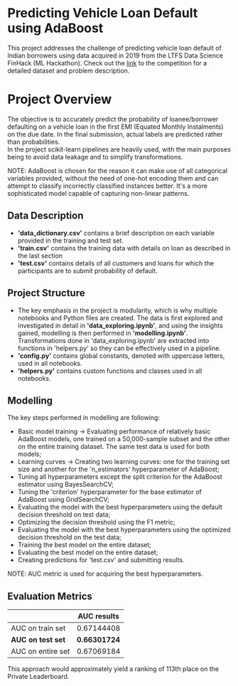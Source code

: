 # Predicting Vehicle Loan Default using AdaBoost
This project addresses the challenge of predicting vehicle loan default of Indian borrowers using data acquired in 2019 from the LTFS Data Science FinHack (ML Hackathon). Check out the [link](https://datahack.analyticsvidhya.com/contest/ltfs-datascience-finhack-an-online-hackathon/) to the competition for a detailed dataset and problem description.

# Project Overview
The objective is to accurately predict the probability of loanee/borrower defaulting on a vehicle loan in the first EMI (Equated Monthly Instalments) on the due date. In the final submission, actual labels are predicted rather than probabilities. 
<br>In the project scikit-learn pipelines are heavily used, with the main purposes being to avoid data leakage and to simplify transformations.

NOTE: AdaBoost is chosen for the reason it can make use of all categorical variables provided, without the need of one-hot encoding them and can attempt to classify incorrectly classified instances better. It's a more sophisticated model capable of capturing non-linear patterns.

## Data Description
* **'data_dictionary.csv'** contains a brief description on each variable provided in the training and test set.
* **'train.csv'** contains the training data with details on loan as described in the last section
* **'test.csv'** contains details of all customers and loans for which the participants are to submit probability of default.

## Project Structure
* The key emphasis in the project is modularity, which is why multiple notebooks and Python files are created. The data is first explored and investigated in detail in **'data_exploring.ipynb'**, and using the insights gained, modelling is then performed in **'modelling.ipynb'**. Transformations done in 'data_exploring.ipynb' are extracted into functions in 'helpers.py' so they can be effectively used in a pipeline.
* **'config.py'** contains global constants, denoted with uppercase letters, used in all notebooks.
* **'helpers.py'** contains custom functions and classes used in all notebooks.

## Modelling
The key steps performed in modelling are following:
* Basic model training -> Evaluating performance of relatively basic AdaBoost models, one trained on a 50,000-sample subset and the other on the entire training dataset. The same test data is used for both models;
* Learning curves -> Creating two learning curves: one for the training set size and another for the 'n_estimators' hyperparameter of AdaBoost;
* Tuning all hyperparameters except the split criterion for the AdaBoost estimator using BayesSearchCV;
* Tuning the 'criterion' hyperparameter for the base estimator of AdaBoost using GridSearchCV;
* Evaluating the model with the best hyperparameters using the default decision threshold on test data;
* Optimizing the decision threshold using the F1 metric;
* Evaluating the model with the best hyperparameters using the optimized decision threshold on the test data;
* Training the best model on the entire dataset;
* Evaluating the best model on the entire dataset;
* Creating predictions for 'test.csv' and submitting results.

NOTE: AUC metric is used for acquiring the best hyperparameters.

## Evaluation Metrics

|                   | AUC results    |
|-------------------|----------------|
| AUC on train set  | 0.67144408 |
| **AUC on test set**   | **0.66301724** |
| AUC on entire set | 0.67069184 |

This approach would approximately yield a ranking of 113th place on the Private Leaderboard.
